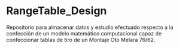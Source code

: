 # RangeTable_Design
 Repositorio para almacenar datos y estudio efectuado respecto a la confección de un modelo matemático computacional capaz de confeccionar tablas de tiro de un Montaje Oto Melara 76/62.
